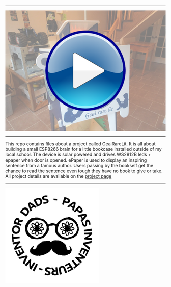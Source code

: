***
[![Project video](miniature_video.png)](https://youtu.be/Az-vB4r0-Qg)
***
This repo contains files about a project called GeaiRareLit. It is all about building a small ESP8266 brain for a little bookcase installed outside of my local school. The device is solar powered and drives WS2812B leds + epaper when door is opened. ePaper is used to display an inspiring sentence from a famous author. Users passing by the bookself get the chance to read the sentence even tough they have no book to give or take. All project details are available on the [project page](http://www.chezpapietmamie.com/pcube/uncategorized/geairarelit/)
***
![Inventor Dads logo](Logo_Papas_Inventeurs_25mm.png)

